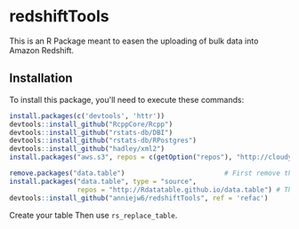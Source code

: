 <!-- README.md is generated from README.Rmd. Please edit that file -->
redshiftTools
=============

This is an R Package meant to easen the uploading of bulk data into Amazon Redshift.

Installation
------------

To install this package, you'll need to execute these commands:

``` r
install.packages(c('devtools', 'httr'))
devtools::install_github("RcppCore/Rcpp")
devtools::install_github("rstats-db/DBI")
devtools::install_github("rstats-db/RPostgres")
devtools::install_github("hadley/xml2")
install.packages("aws.s3", repos = c(getOption("repos"), "http://cloudyr.github.io/drat"))

remove.packages("data.table")                         # First remove the current version
install.packages("data.table", type = "source",
                 repos = "http://Rdatatable.github.io/data.table") # Then install devel version
devtools::install_github("anniejw6/redshiftTools", ref = 'refac')
```

Create your table
Then use `rs_replace_table`. 
